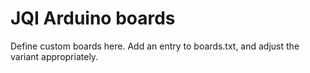 # JQI Arduino boards

Define custom boards here. Add an entry to boards.txt, and adjust the variant
appropriately.
